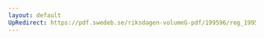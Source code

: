 ```yaml
---
layout: default
UpRedirect: https://pdf.swedeb.se/riksdagen-volumeG-pdf/199596/reg_199596_FiU/reg_199596_FiU_0005.pdf
---
```

